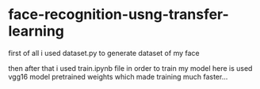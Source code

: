 # face-recognition-usng-transfer-learning


first of all i used dataset.py to generate dataset of my face

then after that i used train.ipynb  file in order to train my model  here is used vgg16  model pretrained weights  which made training much faster...

